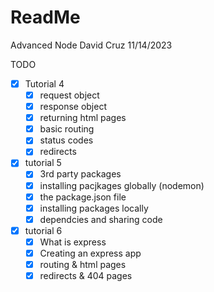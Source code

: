 # ReadMe

Advanced Node
David Cruz
11/14/2023

TODO

- [x] Tutorial 4
  - [x] request object
  - [x] response object
  - [x] returning html pages
  - [x] basic routing
  - [x] status codes
  - [x] redirects
- [x] tutorial 5
  - [x] 3rd party packages
  - [x] installing pacjkages globally (nodemon)
  - [x] the package.json file 
  - [x] installing packages locally
  - [x] dependcies and sharing code
- [x] tutorial 6
  - [x] What is express
  - [x] Creating an express app
  - [x] routing & html pages
  - [x] redirects & 404 pages
